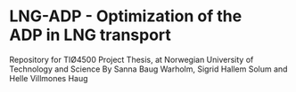 # LNG-ADP - Optimization of the ADP in LNG transport
Repository for TIØ4500 Project Thesis, at Norwegian University of Technology and Science
By Sanna Baug Warholm, Sigrid Hallem Solum and Helle Villmones Haug
